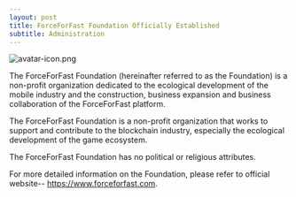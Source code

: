 ```yaml
---
layout: post
title: ForceForFast Foundation Officially Established
subtitle: Administration  
---
```


![avatar-icon.png](https://i.loli.net/2020/06/19/5I6oKEAVtFYHSBU.png)

The ForceForFast Foundation (hereinafter referred to as the Foundation) is a non-profit organization dedicated to the ecological development of the mobile industry and the construction, business expansion and business collaboration of the ForceForFast platform. 

The ForceForFast Foundation is a non-profit organization that works to support and contribute to the blockchain industry, especially the ecological development of the game ecosystem. 

The  ForceForFast Foundation has no political or religious attributes. 

For more detailed information on the Foundation, please refer to official website-- https://www.forceforfast.com. 

